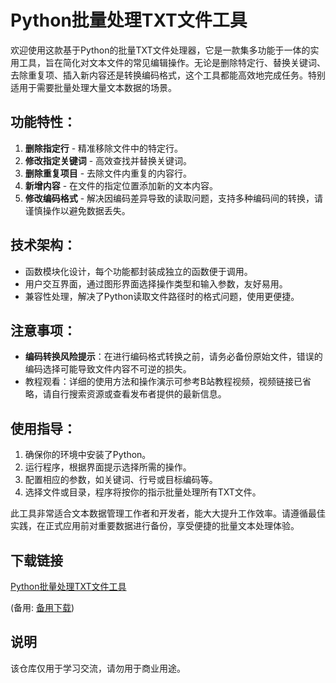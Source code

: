 # Python批量处理TXT文件工具

欢迎使用这款基于Python的批量TXT文件处理器，它是一款集多功能于一体的实用工具，旨在简化对文本文件的常见编辑操作。无论是删除特定行、替换关键词、去除重复项、插入新内容还是转换编码格式，这个工具都能高效地完成任务。特别适用于需要批量处理大量文本数据的场景。

## 功能特性：

1. **删除指定行** - 精准移除文件中的特定行。
2. **修改指定关键词** - 高效查找并替换关键词。
3. **删除重复项目** - 去除文件内重复的内容行。
4. **新增内容** - 在文件的指定位置添加新的文本内容。
5. **修改编码格式** - 解决因编码差异导致的读取问题，支持多种编码间的转换，请谨慎操作以避免数据丢失。
   
## 技术架构：
- 函数模块化设计，每个功能都封装成独立的函数便于调用。
- 用户交互界面，通过图形界面选择操作类型和输入参数，友好易用。
- 兼容性处理，解决了Python读取文件路径时的格式问题，使用更便捷。

## 注意事项：
- **编码转换风险提示**：在进行编码格式转换之前，请务必备份原始文件，错误的编码选择可能导致文件内容不可逆的损失。
- 教程观看：详细的使用方法和操作演示可参考B站教程视频，视频链接已省略，请自行搜索资源或查看发布者提供的最新信息。

## 使用指导：
1. 确保你的环境中安装了Python。
2. 运行程序，根据界面提示选择所需的操作。
3. 配置相应的参数，如关键词、行号或目标编码等。
4. 选择文件或目录，程序将按你的指示批量处理所有TXT文件。

此工具非常适合文本数据管理工作者和开发者，能大大提升工作效率。请遵循最佳实践，在正式应用前对重要数据进行备份，享受便捷的批量文本处理体验。

## 下载链接
[Python批量处理TXT文件工具](https://pan.quark.cn/s/27080d16db90) 

(备用: [备用下载](https://pan.baidu.com/s/1PGpwet_-MmJMPKoKfQ71Rw?pwd=1234))

## 说明

该仓库仅用于学习交流，请勿用于商业用途。
